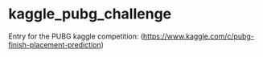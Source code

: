 # kaggle_pubg_challenge
Entry for the PUBG kaggle competition: (https://www.kaggle.com/c/pubg-finish-placement-prediction)
